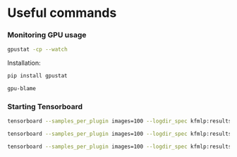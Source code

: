 # Useful commands

### Monitoring GPU usage
```bash
gpustat -cp --watch
```
Installation:
```bash
pip install gpustat
```

```bash
gpu-blame
```

### Starting Tensorboard

```bash
tensorboard --samples_per_plugin images=100 --logdir_spec kfmlp:results/cava_v1_static/10/subsampled_single_frame/KFMLP/

tensorboard --samples_per_plugin images=100 --logdir_spec kfmlp:results/cava_v1_static/10/subsampled_single_frame/FMLP/

tensorboard --samples_per_plugin images=100 --logdir_spec kfmlp:results/cava_v1/10/KFMLP/validation/225/

```